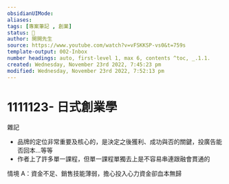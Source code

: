 ```yaml
---
obsidianUIMode: 
aliases: 
tags: [專案筆記 , 創業]
status: 🌱
author: 開開先生
source: https://www.youtube.com/watch?v=vFSKKSP-vs0&t=759s
template-output: 002-Inbox
number headings: auto, first-level 1, max 6, contents ^toc, _.1.1.
created: Wednesday, November 23rd 2022, 7:45:23 pm
modified: Wednesday, November 23rd 2022, 7:52:13 pm
---
```

# 1111123- 日式創業學

雜記

- 品牌的定位非常重要及核心的，是決定之後獲利、成功與否的關鍵，投廣告能否回本…等等
- 作者上了許多單一課程，但單一課程單獨去上是不容易串連跟融會貫通的

情境 A：資金不足、銷售技能薄弱，擔心投入心力資金卻血本無歸